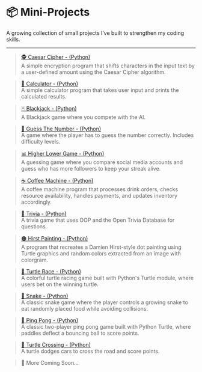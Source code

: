 # 📦 Mini-Projects

A growing collection of small projects I’ve built to strengthen my coding skills.

---

> [🕵️ Caesar Cipher - (Python)](https://github.com/ShadiSec/Mini-Projects/blob/main/caesar-cipher.py)  
  A simple encryption program that shifts characters in the input text by a user-defined amount using the Caesar Cipher algorithm.
  
> [🧮 Calculator - (Python)](https://github.com/ShadiSec/Calculator/blob/main/Calculator.py)  
  A simple calculator program that takes user input and prints the calculated results.

> [🃏 Blackjack - (Python)](https://github.com/ShadiSec/BlackJack/blob/main/BlackJack.py)   
  A Blackjack game where you compete with the AI.

> [🎯 Guess The Number - (Python)](https://github.com/ShadiSec/GuessTheNumber/blob/main/GuessTheNumber.py)   
  A game where the player has to guess the number correctly. Includes difficulty levels.

> [📊 Higher Lower Game - (Python)](https://github.com/ShadiSec/HigherLowerGame/blob/main/HigherLower.py)   
  A guessing game where you compare social media accounts and guess who has more followers to keep your streak alive.

> [☕ Coffee Machine - (Python)](https://github.com/ShadiSec/CoffeeMachine/blob/main/main.py)   
  A coffee machine program that processes drink orders, checks resource availability, handles payments, and updates inventory accordingly.

> [🧠 Trivia - (Python)](https://github.com/ShadiSec/Trivia/blob/main/main.py)   
  A trivia game that uses OOP and the Open Trivia Database for questions.

> [🟠 Hirst Painting - (Python)](https://github.com/ShadiSec/Hirst-Painting/blob/main/main.py)   
  A program that recreates a Damien Hirst-style dot painting using Turtle graphics and random colors extracted from an image with colorgram.

> [🐢 Turtle Race - (Python)](https://github.com/ShadiSec/TurtleRace/blob/main/main.py)   
  A colorful turtle racing game built with Python's Turtle module, where users bet on the winning turtle.

> [🐍 Snake - (Python)](https://github.com/ShadiSec/SnakeGame/blob/main/main.py)   
  A classic snake game where the player controls a growing snake to eat randomly placed food while avoiding collisions.

> [🏓 Ping Pong - (Python)](https://github.com/ShadiSec/PongGame/blob/main/main.py)   
  A classic two-player ping pong game built with Python Turtle, where paddles deflect a bouncing ball to score points.

> [🚗 Turtle Crossing - (Python)](https://github.com/ShadiSec/TurtleCrossing/blob/main/main.py)   
  A turtle dodges cars to cross the road and score points.

> 🚧 More Coming Soon...
